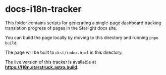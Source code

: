 # docs-i18n-tracker

This folder contains scripts for generating a single-page dashboard tracking translation progress of pages in the Starlight docs site.

You can build the page locally by moving to this directory and running `pnpm build`.

The page will be built to `dist/index.html` in this directory.

The live version of this tracker is available at **<https://i18n.starstruck.astro.build>**.

